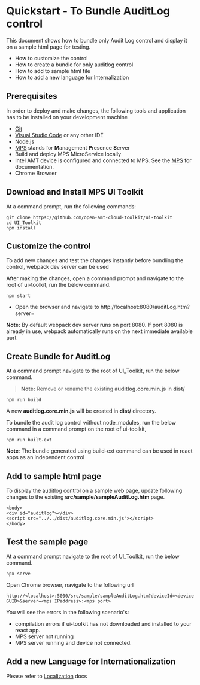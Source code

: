 # Quickstart - To Bundle AuditLog control

This document shows how to bundle only Audit Log control and display it on a sample html page for testing. 

 - How to customize the control
 - How to create a bundle for only auditlog control
 - How to add to sample html file
 - How to add a new language for Internalization 

## Prerequisites

In order to deploy and make changes, the following tools and application has to be installed on your development machine
-   [Git](https://git-scm.com/)
-   [Visual Studio Code](https://code.visualstudio.com/) or any other IDE 
-   [Node.js](https://nodejs.org/)
-   [MPS](https://github.com/open-amt-cloud-toolkit/mps) stands for **M**anagement **P**resence **S**erver
-   Build and deploy MPS MicroService locally
-	Intel AMT device is configured and connected to MPS. See the [MPS](https://github.com/open-amt-cloud-toolkit/mps) for documentation.
-   Chrome Browser

## Download and Install MPS UI Toolkit

At a command prompt, run the following commands:
```
git clone https://github.com/open-amt-cloud-toolkit/ui-toolkit
cd UI_Toolkit
npm install
```

## Customize the control

To add new changes and test the changes  instantly before bundling the control, webpack dev server can be used

After making  the changes, open a command prompt and navigate to the root of ui-toolkit, run the below command.

```
npm start
```

- Open the browser and navigate to http://localhost:8080/auditLog.htm?server=<MPS server>

**Note:** By default webpack dev server runs on port 8080. If port 8080 is already in use, webpack automatically runs on  the next immediate available port


## Create Bundle for AuditLog
At a command prompt navigate to the root of UI_Toolkit, run the below command.
> **Note:** Remove or rename the existing **auditlog.core.min.js**  in **dist/**
```
npm run build
```
A new **auditlog.core.min.js** will be created in **dist/** directory.

To bundle the audit log control without node_modules,  run the below command in a command prompt on the root of ui-toolkit,

```
npm run built-ext
```
**Note**: The bundle generated using build-ext command can be used in react apps as an independent control

## Add to sample html page

To display the auditlog control on a sample web page, update following changes to the existing **src/sample/sampleAuditLog.htm** page.

```
<body>
<div id="auditlog"></div>
<script src="../../dist/auditlog.core.min.js"></script>
</body>
```
## Test the sample page
At a command prompt navigate to the root of UI_Toolkit, run the below command.
```
npx serve
```
Open Chrome browser, navigate to the following url
```
http://<localhost>:5000/src/sample/sampleAuditLog.htm?deviceId=<device GUID>&server=<mps IPaddress>:<mps port>
```
You will see the errors in the following scenario's: 
 - compilation errors if  ui-toolkit has not downloaded and installed to your react app.
 - MPS server not running
 - MPS server running and device not connected.
 
## Add a new Language for Internationalization

Please refer to [Localization](./localization.md) docs
